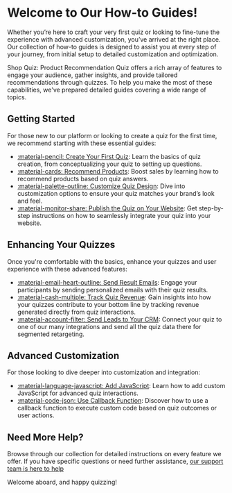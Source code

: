 # Welcome to Our How-to Guides!

Whether you’re here to craft your very first quiz or looking to fine-tune the experience with advanced customization, you’ve arrived at the right place. Our collection of how-to guides is designed to assist you at every step of your journey, from initial setup to detailed customization and optimization.

Shop Quiz: Product Recommendation Quiz offers a rich array of features to engage your audience, gather insights, and provide tailored recommendations through quizzes. To help you make the most of these capabilities, we've prepared detailed guides covering a wide range of topics.

## Getting Started

For those new to our platform or looking to create a quiz for the first time, we recommend starting with these essential guides:

- [:material-pencil: Create Your First Quiz](https://docs.revenuehunt.com/how-to-guides/create-first-quiz/): Learn the basics of quiz creation, from conceptualizing your quiz to setting up questions.
- [:material-cards: Recommend Products](https://docs.revenuehunt.com/how-to-guides/recommend-products/): Boost sales by learning how to recommend products based on quiz answers.
- [:material-palette-outline: Customize Quiz Design](https://docs.revenuehunt.com/how-to-guides/customize-quiz-design/): Dive into customization options to ensure your quiz matches your brand’s look and feel.
- [:material-monitor-share: Publish the Quiz on Your Website](https://docs.revenuehunt.com/how-to-guides/publish-quiz/): Get step-by-step instructions on how to seamlessly integrate your quiz into your website.

## Enhancing Your Quizzes

Once you're comfortable with the basics, enhance your quizzes and user experience with these advanced features:

- [:material-email-heart-outline: Send Result Emails](https://docs.revenuehunt.com/how-to-guides/send-result-emails/): Engage your participants by sending personalized emails with their quiz results.
- [:material-cash-multiple: Track Quiz Revenue](https://docs.revenuehunt.com/how-to-guides/track-quiz-revenue/): Gain insights into how your quizzes contribute to your bottom line by tracking revenue generated directly from quiz interactions.
- [:material-account-filter: Send Leads to Your CRM](https://docs.revenuehunt.com/how-to-guides/send-leads-to-crm/): Connect your quiz to one of our many integrations and send all the quiz data there for segmented retargeting.


## Advanced Customization

For those looking to dive deeper into customization and integration:

- [:material-language-javascript: Add JavaScript](https://docs.revenuehunt.com/how-to-guides/add-javascript/): Learn how to add custom JavaScript for advanced quiz interactions.
- [:material-code-json: Use Callback Function](https://docs.revenuehunt.com/how-to-guides/use-callback-function/): Discover how to use a callback function to execute custom code based on quiz outcomes or user actions.

## Need More Help?

Browse through our collection for detailed instructions on every feature we offer. If you have specific questions or need further assistance, [our support team is here to help](https://docs.revenuehunt.com/how-to-guides/contact-customer-support/)

Welcome aboard, and happy quizzing!
